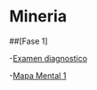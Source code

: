 # Mineria

##[Fase 1]

-[Examen diagnostico](https://github.com/mariagarnica/_mineria/blob/main/Ex-Diagnostico_1851600.pdf)

-[Mapa Mental 1](https://github.com/mariagarnica/_mineria/blob/main/MapaMental_1_1851600.pdf)
